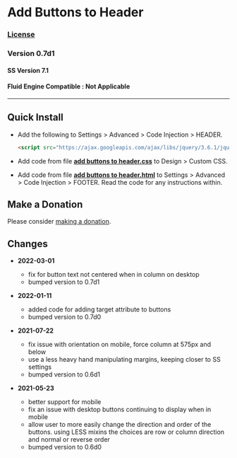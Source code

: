 # Add Buttons to Header

### [License][1]

### Version 0.7d1

#### SS Version 7.1

#### Fluid Engine Compatible : Not Applicable

---

## Quick Install

* Add the following to Settings > Advanced > Code Injection > HEADER.
  
  ```html
  <script src="https://ajax.googleapis.com/ajax/libs/jquery/3.6.1/jquery.min.js"></script>
  ```
  
* Add code from file **[add buttons to header.css][2]** to Design > Custom CSS.
  
* Add code from file **[add buttons to header.html][3]** to Settings >
  Advanced > Code Injection > FOOTER. Read the code for any instructions within.

## Make a Donation

Please consider [making a donation][4].

## Changes

* **2022-03-01**

  * fix for button text not centered when in column on desktop
  * bumped version to 0.7d1
  
* **2022-01-11**

  * added code for adding target attribute to buttons
  * bumped version to 0.7d0
  
* **2021-07-22**

  * fix issue with orientation on mobile, force column at 575px and below
  * use a less heavy hand manipulating margins, keeping closer to SS settings
  * bumped version to 0.6d1
  
* **2021-05-23**

  * better support for mobile
  * fix an issue with desktop buttons continuing to display when in mobile
  * allow user to more easily change the direction and order of the buttons.
    using LESS mixins the choices are row or column direction and normal or
    reverse order
  * bumped version to 0.6d0

[1]: https://github.com/tomsWebConsulting/twcsl/blob/main/LICENSE.txt#L1
[2]: add%20buttons%20to%20header.css#L1
[3]: add%20buttons%20to%20header.html#L1
[4]: https://github.com/tomsWebConsulting/twcsl#make-a-donation
